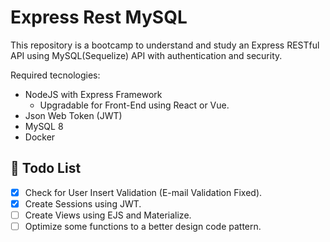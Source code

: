 # Express Rest MySQL 

This repository is a bootcamp to understand and study an Express RESTful API using MySQL(Sequelize) API with authentication and security.

Required tecnologies:
- NodeJS with Express Framework
    - Upgradable for Front-End using React or Vue.
- Json Web Token (JWT)
- MySQL 8
- Docker

## 📃 Todo List
- [x] Check for User Insert Validation (E-mail Validation Fixed).
- [x] Create Sessions using JWT.
- [ ] Create Views using EJS and Materialize.
- [ ] Optimize some functions to a better design code pattern.
